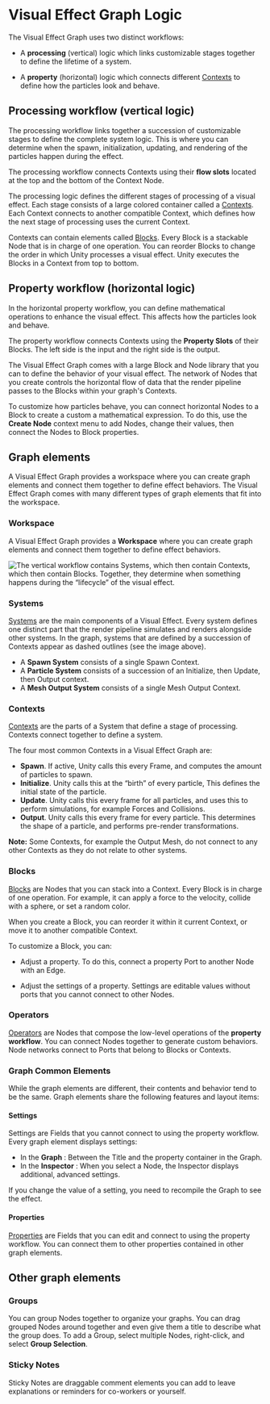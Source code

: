 # Visual Effect Graph Logic

The Visual Effect Graph uses two distinct workflows:

* A **processing** (vertical) logic which links customizable stages together to define the lifetime of a system.

* A **property** (horizontal) logic which connects different [Contexts](Contexts.md) to define how the particles look and behave.

## Processing workflow (vertical logic)
The processing workflow links together a succession of customizable stages to define the complete system logic. This is where you can determine when the spawn, initialization, updating, and rendering of the particles happen during the effect.

The processing workflow connects Contexts using their **flow slots** located at the top and the bottom of the Context Node.

The processing logic defines the different stages of processing of a visual effect. Each stage consists of a large colored container called a [Contexts](Contexts.md). Each Context connects to another compatible Context, which defines how the next stage of processing uses the current Context.

Contexts can contain elements called [Blocks](Blocks.md). Every Block is a stackable Node that is in charge of one operation. You can reorder Blocks to change the order in which Unity processes a visual effect. Unity executes the Blocks in a Context from top to bottom.
## Property workflow (horizontal logic)
In the horizontal property workflow, you can define mathematical operations to enhance the visual effect. This affects how the particles look and behave.

The property workflow connects Contexts using the **Property Slots** of their Blocks. The left side is the input and the right side is the output.

The Visual Effect Graph comes with a large Block and Node library that you can to define the behavior of your visual effect. The network of Nodes that you create controls the horizontal flow of data that the render pipeline passes to the Blocks within your graph's Contexts.

To customize how particles behave, you can connect horizontal Nodes to a Block to create a custom a mathematical expression. To do this, use the **Create Node** context menu to add Nodes, change their values, then connect the Nodes to Block properties.

## Graph elements

A Visual Effect Graph provides a workspace where you can create graph elements and connect them together to define effect behaviors. The Visual Effect Graph comes with many different types of graph elements that fit into the workspace.

### Workspace

A Visual Effect Graph provides a **Workspace** where you can create graph elements and connect them together to define effect behaviors.

![The vertical workflow contains Systems, which then contain Contexts, which then contain Blocks. Together, they determine when something happens during the “lifecycle” of the visual effect.](Images/SystemVisual.png)

### Systems

[Systems](Systems.md) are the main components of a Visual Effect. Every system defines one distinct part that the render pipeline simulates and renders alongside other systems. In the graph, systems that are defined by a succession of Contexts appear as dashed outlines (see the image above).

* A **Spawn System** consists of a single Spawn Context.
* A **Particle System** consists  of a succession of an Initialize, then Update, then Output context.
* A **Mesh Output System** consists of a single Mesh Output Context.

### Contexts
[Contexts](Contexts.md) are the parts of a System that define a stage of processing. Contexts connect together to define a system.

The four most common Contexts in a Visual Effect Graph are:

* **Spawn**. If active, Unity calls this every Frame, and computes the amount of particles to spawn.
* **Initialize**. Unity calls this at the “birth” of every particle, This defines the initial state of the particle.
* **Update**. Unity calls this every frame for all particles, and uses this to perform simulations, for example Forces and Collisions.
* **Output**. Unity calls this every frame for every particle. This determines the shape of a particle, and performs pre-render transformations.

**Note:** Some Contexts, for example the Output Mesh, do not connect to any other Contexts as they do not relate to other systems.

### Blocks
[Blocks](Blocks.md) are Nodes that you can stack into a Context. Every Block is in charge of one operation. For example, it can apply a force to the velocity, collide with a sphere, or set a random color.

When you create a Block, you can reorder it within it current Context, or move it to another compatible Context.

To customize a Block, you can:

* Adjust a property. To do this, connect a property Port to another Node with an Edge.


* Adjust the settings of a property. Settings are editable values without ports that you cannot connect to other Nodes.

### Operators
[Operators](Operators.md) are Nodes that compose the low-level operations of the **property workflow**. You can connect Nodes together to generate custom behaviors. Node networks connect to Ports that belong to Blocks or Contexts.

### Graph Common Elements

While the graph elements are different, their contents and behavior tend to be the same. Graph elements share the following features and layout items:

#### Settings

Settings are Fields that you cannot connect to using the property workflow. Every graph element displays settings:

* In the **Graph** : Between the Title and the property container in the Graph.
* In the **Inspector** : When you select a Node, the Inspector displays additional, advanced settings.

If you change the value of a setting, you need to recompile the Graph to see the effect.

#### Properties

[Properties](Properties.md) are Fields that you can edit and connect to using the property workflow. You can connect them to other properties contained in other graph elements.

## Other graph elements

### Groups

You can group Nodes together to organize your graphs. You can drag grouped Nodes around together and even give them a title to describe what the group does. To add a Group, select multiple Nodes, right-click, and select **Group Selection**.

### Sticky Notes

Sticky Notes are draggable comment elements you can add to leave explanations or reminders for co-workers or yourself.
